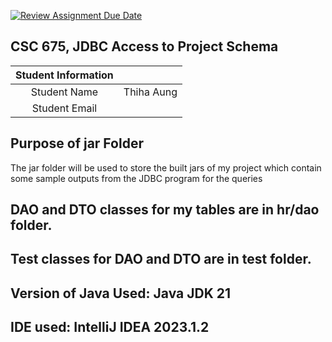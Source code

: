 [![Review Assignment Due Date](https://classroom.github.com/assets/deadline-readme-button-22041afd0340ce965d47ae6ef1cefeee28c7c493a6346c4f15d667ab976d596c.svg)](https://classroom.github.com/a/f0JbvaF4)

## CSC 675, JDBC Access to Project Schema

| Student Information |                 |
|:-------------------:|-----------------|
|  Student Name       | Thiha Aung      |
|  Student Email      |                 |


## Purpose of jar Folder
The jar folder will be used to store the built jars of my project which contain some sample outputs from the JDBC program for the queries 

## DAO and DTO classes for my tables are in hr/dao folder.

## Test classes for DAO and DTO are in test folder.

## Version of Java Used:  Java JDK 21

## IDE used: IntelliJ IDEA 2023.1.2
